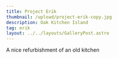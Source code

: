 ```yaml
---
title: Project Erik
thumbnail: /upload/project-erik-copy.jpg
description: Oak Kitchen Island
tag: erik
layout: ../../layouts/GalleryPost.astro
---
```

A nice refurbishment of an old kitchen